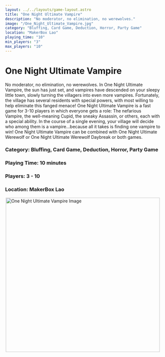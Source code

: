 ```yaml
---
layout: ../../layouts/game-layout.astro
title: "One Night Ultimate Vampire"
description: "No moderator, no elimination, no werewolves."
image: "/One_Night_Ultimate_Vampire.jpg"
category: "Bluffing, Card Game, Deduction, Horror, Party Game"
location: "MakerBox Lao"
playing_time: "10"
min_players: "3"
max_players: "10"
---
```

# One Night Ultimate Vampire

No moderator, no elimination, no werewolves.  In One Night Ultimate Vampire, the sun has just set, and vampires have descended on your sleepy little town, slowly turning the villagers into even more vampires. Fortunately, the village has several residents with special powers, with most willing to help eliminate this fanged menace!  One Night Ultimate Vampire is a fast game for 3-10 players in which everyone gets a role: The nefarious Vampire, the well-meaning Cupid, the sneaky Assassin, or others, each with a special ability. In the course of a single evening, your village will decide who among them is a vampire...because all it takes is finding one vampire to win!  One Night Ultimate Vampire can be combined with One Night Ultimate Werewolf or One Night Ultimate Werewolf Daybreak or both games.  

### Category: Bluffing, Card Game, Deduction, Horror, Party Game

### Playing Time: 10 minutes

### Players: 3 - 10

### Location: MakerBox Lao

<img src="/One_Night_Ultimate_Vampire.jpg" alt="One Night Ultimate Vampire Image" width="500" style="display: block; margin: 0 auto">

    